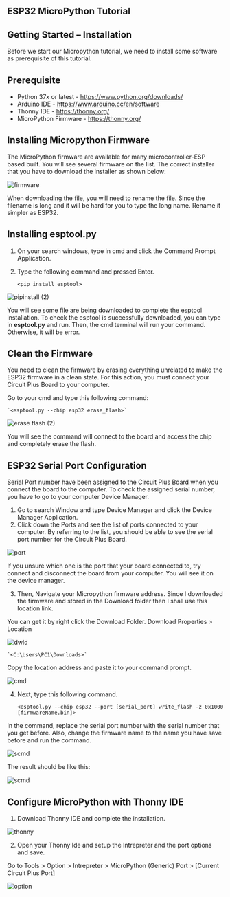 ## ESP32 MicroPython Tutorial

## Getting Started – Installation
Before we start our Micropython tutorial, we need to install some software as prerequisite of this tutorial.

## Prerequisite
* Python 37x or latest - https://www.python.org/downloads/
* Arduino IDE - https://www.arduino.cc/en/software
* Thonny IDE - https://thonny.org/
* MicroPython Firmware - https://thonny.org/

## Installing Micropython Firmware

The MicroPython firmware are available for many microcontroller-ESP based built. You will see several firmware on the list.
The correct installer that you have to download the installer as shown below:

![firmware](https://user-images.githubusercontent.com/60383798/109600424-0f5ca380-7b58-11eb-9ab5-652e7478e719.PNG)
	
When downloading the file, you will need to rename the file. Since the filename is long and it will be hard for you to type the long name. Rename it simpler as ESP32.

## Installing esptool.py
1. On your search windows, type in cmd and click the Command Prompt Application.
2. Type the following command and pressed Enter.

	`<pip install esptool>` 

![pipinstall (2)](https://user-images.githubusercontent.com/60383798/109600864-db35b280-7b58-11eb-98c9-157813b2f5dc.png)

You will see some file are being downloaded to complete the esptool installation. To check the esptool is successfully downloaded, you can type in **esptool.py** and run. Then, the cmd terminal will run your command. Otherwise, it will be error.

## Clean the Firmware

You need to clean the firmware by erasing everything unrelated to make the ESP32 firmware in a clean state. For this action, you must connect your Circuit Plus Board to your computer.

Go to your cmd and type this following command:
	
	`<esptool.py --chip esp32 erase_flash>` 

![erase flash (2)](https://user-images.githubusercontent.com/60383798/109601652-3caa5100-7b5a-11eb-8f3c-c038dc2e38d4.jpg)
	
You will see the command will connect to the board and access the chip and completely erase the flash. 

## ESP32 Serial Port Configuration

Serial Port number have been assigned to the Circuit Plus Board when you connect the board to the computer. To check the assigned serial number, you have to go to your computer Device Manager.

1. Go to search Window and type Device Manager and click the Device Manager Application.
2. Click down the Ports and see the list of ports connected to your computer. By referring to the list, you should be able to see the serial port number for the Circuit Plus Board.

![port](https://user-images.githubusercontent.com/60383798/109601770-6d8a8600-7b5a-11eb-92df-4bbc34b4cfc6.png)

If you unsure which one is the port that your board connected to, try connect and disconnect the board from your computer. You will see it on the device manager.

3. Then, Navigate your Micropython firmware address. Since I downloaded the firmware and stored in the Download folder then I shall use this location link.

You can get it by right click the Download Folder. Download Properties > Location 

![dwld](https://user-images.githubusercontent.com/60383798/109601838-927ef900-7b5a-11eb-9318-7dea9e260b27.png)

	`<C:\Users\PC1\Downloads>` 

Copy the location address and paste it to your command prompt.

![cmd](https://user-images.githubusercontent.com/60383798/109601925-b80c0280-7b5a-11eb-8b24-4c378b345e5a.png)

4. Next, type this following command. 

	`<esptool.py --chip esp32 --port [serial_port] write_flash -z 0x1000 [firmwareName.bin]>` 

In the command, replace the serial port number with the serial number that you get before. Also, change the firmware name to the name you have save before and run the command. 

![scmd](https://user-images.githubusercontent.com/60383798/109602229-e2f65680-7b5a-11eb-9e86-ea0e11a57065.png)

The result should be like this:

![scmd](https://user-images.githubusercontent.com/60383798/109602379-f99cad80-7b5a-11eb-947e-4bb7e990b639.png)

## Configure MicroPython with Thonny IDE

1. Download Thonny IDE and complete the installation.

![thonny](https://user-images.githubusercontent.com/60383798/109602447-0f11d780-7b5b-11eb-865b-8eb7c758483c.png)

2. Open your Thonny Ide and setup the Intrepreter and the port options and save.

Go to Tools > Option > Intrepreter > MicroPython (Generic)
Port > [Current Circuit Plus Port]

![option](https://user-images.githubusercontent.com/60383798/109602511-3072c380-7b5b-11eb-8ae6-70477b561839.png)








